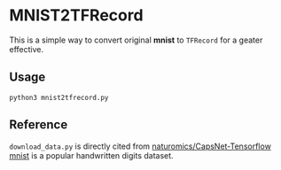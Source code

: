 # MNIST2TFRecord

This is a simple way to convert original **mnist** to `TFRecord` for a geater effective.

## Usage
```shell
python3 mnist2tfrecord.py
```
## Reference
`download_data.py` is directly cited from [naturomics/CapsNet-Tensorflow](https://github.com/naturomics/CapsNet-Tensorflow)
[mnist](http://yann.lecun.com/exdb/mnist/) is a popular handwritten digits dataset.
